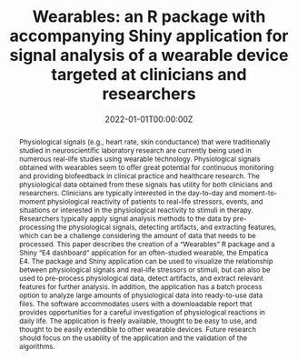---
title: "Wearables: an R package with accompanying Shiny application for signal analysis of a wearable device targeted at clinicians and researchers"
authors:
- P. de Looff
- R. Duursma
- Noordzij. Noordzi
- M. L. M.
- S. Taylor
- admin
- F. Scheepers
- K. De Schepper
- S. Koldijk
date: "2022-01-01T00:00:00Z"
doi: ""

author_notes:
- ""
- ""
- ""
- ""
- ""
- ""
- ""
- ""
- ""

# Schedule page publish date (NOT publication's date).
publishDate: "2022-01-01T00:00:00Z"

# Publication type.
# Legend: 0 = Uncategorized; 1 = Conference paper; 2 = Journal article;
# 3 = Preprint / Working Paper; 4 = Report; 5 = Book; 6 = Book section;
# 7 = Thesis; 8 = Patent
publication_types: ["2"]

# Publication name and optional abbreviated publication name.
publication: In *Frontiers in behavioral neuroscience* 
publication_short: In *Frontiers in behavioral neuroscience* 

abstract: "Physiological signals (e.g., heart rate, skin conductance) that were traditionally studied in neuroscientific laboratory research are currently being used in numerous real-life studies using wearable technology. Physiological signals obtained with wearables seem to offer great potential for continuous monitoring and providing biofeedback in clinical practice and healthcare research. The physiological data obtained from these signals has utility for both clinicians and researchers. Clinicians are typically interested in the day-to-day and moment-to-moment physiological reactivity of patients to real-life stressors, events, and situations or interested in the physiological reactivity to stimuli in therapy. Researchers typically apply signal analysis methods to the data by pre-processing the physiological signals, detecting artifacts, and extracting features, which can be a challenge considering the amount of data that needs to be processed. This paper describes the creation of a “Wearables” R package and a Shiny “E4 dashboard” application for an often-studied wearable, the Empatica E4. The package and Shiny application can be used to visualize the relationship between physiological signals and real-life stressors or stimuli, but can also be used to pre-process physiological data, detect artifacts, and extract relevant features for further analysis. In addition, the application has a batch process option to analyze large amounts of physiological data into ready-to-use data files. The software accommodates users with a downloadable report that provides opportunities for a careful investigation of physiological reactions in daily life. The application is freely available, thought to be easy to use, and thought to be easily extendible to other wearable devices. Future research should focus on the usability of the application and the validation of the algorithms."
# Summary. An optional shortened abstract.
summary: "Physiological signals like heart rate and skin conductance collected from wearable devices open up a range of interesting research for clinicians and psychologists, including studying physiological reactivity to daily events and stressors. We introduce a new R package and application for analyzing wearable physiological data which enables large scale processing, and ease of use in gaining insight into this data."

tags:
- Affective Computing
- Physiology
- Sensors
- Machine Learning
- Electrodermal Activity
featured: false

links:
- name: R Package
  url: https://github.com/PCdLf/wearables
url_pdf: https://www.frontiersin.org/articles/10.3389/fnbeh.2022.856544/pdf
url_code: https://github.com/PCdLf/e4dashboard
url_dataset: ''
url_poster: ''
url_project: ''
url_slides: ''
url_source: ''
url_video: ''

# Featured image
# To use, add an image named `featured.jpg/png` to your page's folder. 
image:
  caption: ''
  focal_point: Center
  preview_only: false

# Associated Projects (optional).
#   Associate this publication with one or more of your projects.
#   Simply enter your project's folder or file name without extension.
#   E.g. `internal-project` references `content/project/internal-project/index.md`.
#   Otherwise, set `projects: []`.
projects: []

# Slides (optional).
#   Associate this publication with Markdown slides.
#   Simply enter your slide deck's filename without extension.
#   E.g. `slides: "example"` references `content/slides/example/index.md`.
#   Otherwise, set `slides: ""`.
slides: ""
---